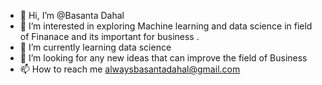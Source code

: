 - 👋 Hi, I’m @Basanta Dahal
- 👀 I’m interested in exploring Machine learning and data science in field of Finanace and its important for business .
- 🌱 I’m currently learning data science
- 💞️ I’m looking for any new ideas that can improve the field of Business
- 📫 How to reach me alwaysbasantadahal@gmail.com

<!---
kalkiguy/kalkiguy is a ✨ special ✨ repository because its `about me.md` (this file) appears on your GitHub profile.
You can click the Preview link to take a look at your changes.
--->
